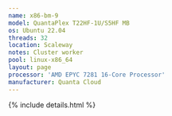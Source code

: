 ```yaml
---
name: x86-bm-9
model: QuantaPlex T22HF-1U/S5HF MB
os: Ubuntu 22.04
threads: 32
location: Scaleway
notes: Cluster worker
pool: linux-x86_64
layout: page
processor: 'AMD EPYC 7281 16-Core Processor'
manufacturer: Quanta Cloud
---
```

{% include details.html %} 

